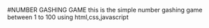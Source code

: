 #NUMBER GASHING GAME
this is the simple number gashing game between 1 to 100 using html,css,javascript
